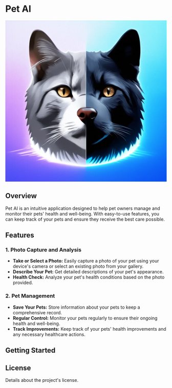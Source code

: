 # Pet AI

![Pet AI Logo](assets/icon/petai_logo1.png)

## Overview
Pet AI is an intuitive application designed to help pet owners manage and monitor their pets' health and well-being. With easy-to-use features, you can keep track of your pets and ensure they receive the best care possible.

## Features

### 1. Photo Capture and Analysis
- **Take or Select a Photo:** Easily capture a photo of your pet using your device's camera or select an existing photo from your gallery.
- **Describe Your Pet:** Get detailed descriptions of your pet's appearance.
- **Health Check:** Analyze your pet's health conditions based on the photo provided.

### 2. Pet Management
- **Save Your Pets:** Store information about your pets to keep a comprehensive record.
- **Regular Control:** Monitor your pets regularly to ensure their ongoing health and well-being.
- **Track Improvements:** Keep track of your pets' health improvements and any necessary healthcare actions.

## Getting Started

## License
Details about the project's license.
